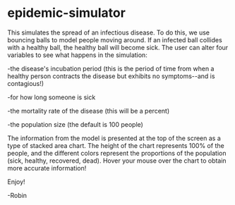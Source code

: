 # epidemic-simulator

This simulates the spread of an infectious disease. To do this, we use bouncing balls to model people moving around. If an infected ball collides with a healthy ball, the healthy ball will become sick. The user can alter four variables to see what happens in the simulation:

-the disease's incubation period (this is the period of time from when a healthy person contracts the disease but exhibits no symptoms--and is contagious!)

-for how long someone is sick

-the mortality rate of the disease (this will be a percent)

-the population size (the default is 100 people)


The information from the model is presented at the top of the screen as a type of stacked area chart. The height of the chart represents 100% of the people, and the different colors represent the proportions of the population (sick, healthy, recovered, dead). Hover your mouse over the chart to obtain more accurate information!

Enjoy!

-Robin
